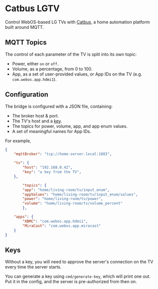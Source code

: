 <!--
SPDX-FileCopyrightText: 2020 Ethel Morgan

SPDX-License-Identifier: MIT
-->

# Catbus LGTV

Control WebOS-based LG TVs with [Catbus](https://ethulhu.co.uk/catbus), a home automation platform built around MQTT.

## MQTT Topics

The control of each parameter of the TV is split into its own topic:

- Power, either `on` or `off`.
- Volume, as a percentage, from 0 to 100.
- App, as a set of user-provided values, or App IDs on the TV (e.g. `com.webos.app.hdmi1`).

## Configuration

The bridge is configured with a JSON file, containing:

- The broker host & port.
- The TV's host and a [key](#keys).
- The topics for power, volume, app, and app enum values.
- A set of meaningful names for App IDs.

For example,

```json
{
	"mqttBroker": "tcp://home-server.local:1883",

	"tv": {
		"host": "192.168.0.42",
		"key": "a key from the TV",
	},

        "topics": {
		"app": "home/living-room/tv/input_enum",
		"appValues": "home/living-room/tv/input_enum/values",
		"power": "home/living-room/tv/power",
		"volume": "home/living-room/tv/volume_percent"
        },

	"apps": {
		"XBMC": "com.webos.app.hdmi1",
		"MiraCast": "com.webos.app.miracast"
	}
}
```

## Keys

Without a key, you will need to approve the server's connection on the TV every time the server starts.

You can generate a key using `cmd/generate-key`, which will print one out.
Put it in the config, and the server is pre-authorized from then on.
